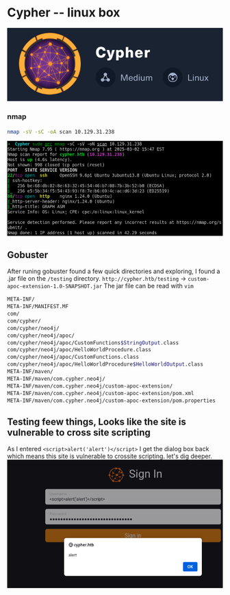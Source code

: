 # Cypher -- linux box
![cypher](../../Assets/walktrhough-assets/Cypher/2025-03-02.png)
### nmap

```bash
nmap -sV -sC -oA scan 10.129.31.238
```
![nmap](../../Assets/walktrhough-assets/Cypher/2025-03-02_1.png)

## Gobuster

After runing gobuster found a few quick directories and exploring, I found a .jar file on the `/testing` directory.
`http://cypher.htb/testing` -> `custom-apoc-extension-1.0-SNAPSHOT.jar`
The jar file can be read with `vim`

```bash
META-INF/
META-INF/MANIFEST.MF
com/
com/cypher/
com/cypher/neo4j/
com/cypher/neo4j/apoc/
com/cypher/neo4j/apoc/CustomFunctions$StringOutput.class
com/cypher/neo4j/apoc/HelloWorldProcedure.class
com/cypher/neo4j/apoc/CustomFunctions.class
com/cypher/neo4j/apoc/HelloWorldProcedure$HelloWorldOutput.class
META-INF/maven/
META-INF/maven/com.cypher.neo4j/
META-INF/maven/com.cypher.neo4j/custom-apoc-extension/
META-INF/maven/com.cypher.neo4j/custom-apoc-extension/pom.xml
META-INF/maven/com.cypher.neo4j/custom-apoc-extension/pom.properties
```

## Testing feew things, Looks like the site is vulnerable to cross site scripting
As I entered `<script>alert('alert')</script>` I get the dialog box back which means this site is vulnerable to crossite scripting. let's dig deeper.
![cypher](../../Assets/walktrhough-assets/Cypher/2025-03-02_2.png)